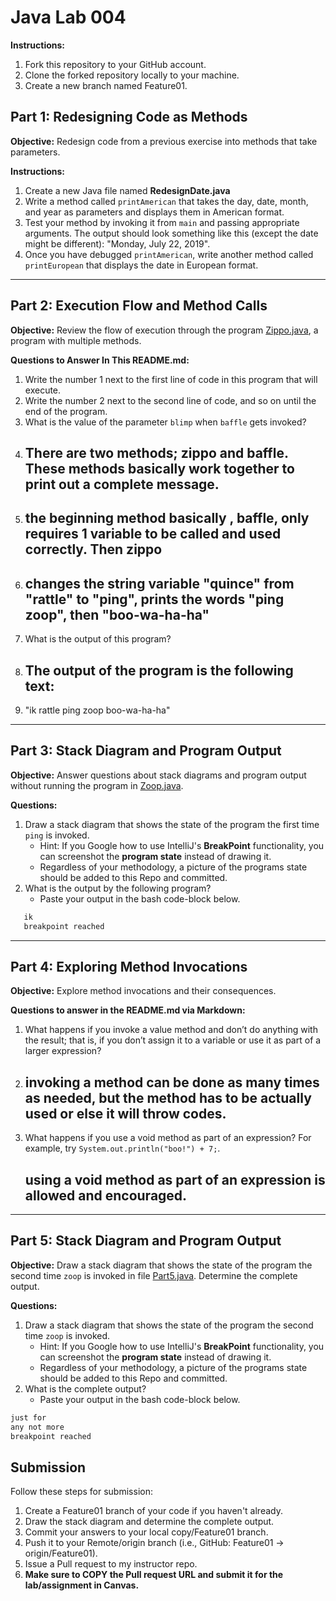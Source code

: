 # Java Lab 004

**Instructions:**
1. Fork this repository to your GitHub account.
2. Clone the forked repository locally to your machine.
3. Create a new branch named Feature01.

## Part 1: Redesigning Code as Methods

**Objective:**
Redesign code from a previous exercise into methods that take parameters.

**Instructions:**
1. Create a new Java file named **RedesignDate.java**
2. Write a method called `printAmerican` that takes the day, date, month, and year as parameters and displays them in American format.
3. Test your method by invoking it from `main` and passing appropriate arguments. The output should look something like this (except the date might be different): "Monday, July 22, 2019".
4. Once you have debugged `printAmerican`, write another method called `printEuropean` that displays the date in European format.

---

## Part 2: Execution Flow and Method Calls

**Objective:**
Review the flow of execution through the program [Zippo.java](src/Zippo.java), a program with multiple methods.

**Questions to Answer In This README.md:**
1. Write the number 1 next to the first line of code in this program that will execute.
2. Write the number 2 next to the second line of code, and so on until the end of the program.
3. What is the value of the parameter `blimp` when `baffle` gets invoked?
4. ## There are two methods; zippo and baffle. These methods basically work together to print out a complete message.
5. ## the beginning method basically , baffle, only requires 1 variable to be called and used correctly. Then zippo
6. ## changes the string variable "quince" from "rattle" to "ping", prints the words "ping zoop", then "boo-wa-ha-ha"
4. What is the output of this program?
5. ## The output of the program is the following text:
6. "ik
   rattle
   ping zoop
   boo-wa-ha-ha"

---

## Part 3: Stack Diagram and Program Output

**Objective:**
Answer questions about stack diagrams and program output without running the program in [Zoop.java](src/Zoop.java).

**Questions:**
1. Draw a stack diagram that shows the state of the program the first time `ping` is invoked.
    * Hint: If you Google how to use IntelliJ's **BreakPoint** functionality, you can screenshot the **program state** instead of drawing it.
    * Regardless of your methodology, a picture of the programs state should be added to this Repo and committed.
2. What is the output by the following program?
    * Paste your output in the bash code-block below.
```bash
   ik
   breakpoint reached

```

---

## Part 4: Exploring Method Invocations

**Objective:**
Explore method invocations and their consequences.

**Questions to answer in the README.md via Markdown:**
1. What happens if you invoke a value method and don’t do anything with the result; that is, if you don’t assign it to a variable or use it as part of a larger expression?
2. ## invoking a method can be done as many times as needed, but the method has to be actually used or else it will throw codes.
2. What happens if you use a void method as part of an expression? For example, try `System.out.println("boo!") + 7;`.
   ## using a void method as part of an expression is allowed and encouraged.
---

## Part 5: Stack Diagram and Program Output

**Objective:**
Draw a stack diagram that shows the state of the program the second time `zoop` is invoked in file [Part5.java](src/Part5.java). Determine the complete output.

**Questions:**
1. Draw a stack diagram that shows the state of the program the second time `zoop` is invoked.
    * Hint: If you Google how to use IntelliJ's **BreakPoint** functionality, you can screenshot the **program state** instead of drawing it.
    * Regardless of your methodology, a picture of the programs state should be added to this Repo and committed.
2. What is the complete output?
    * Paste your output in the bash code-block below.
```bash
just for
any not more
breakpoint reached
```

## Submission
Follow these steps for submission:
1. Create a Feature01 branch of your code if you haven't already.
2. Draw the stack diagram and determine the complete output.
3. Commit your answers to your local copy/Feature01 branch.
4. Push it to your Remote/origin branch (i.e., GitHub: Feature01 -> origin/Feature01).
5. Issue a Pull request to my instructor repo.
6. **Make sure to COPY the Pull request URL and submit it for the lab/assignment in Canvas.**